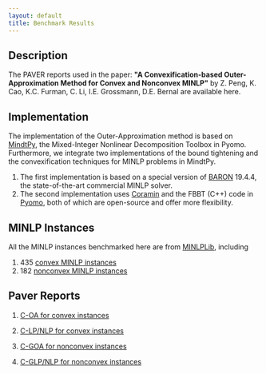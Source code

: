 ```yaml
---
layout: default
title: Benchmark Results
---
```


## Description

The PAVER reports used in the paper: **"A Convexification-based Outer-Approximation Method for Convex and Nonconvex MINLP"** by Z. Peng, K. Cao, K.C. Furman, C. Li, I.E. Grossmann, D.E. Bernal are available here.

## Implementation
The implementation of the Outer-Approximation method is based on [MindtPy](https://pyomo.readthedocs.io/en/stable/contributed_packages/mindtpy.html), the Mixed-Integer Nonlinear Decomposition Toolbox in Pyomo. Furthermore, we integrate two implementations of the bound tightening and the convexification techniques for MINLP problems in MindtPy. 
1. The first implementation is based on a special version of [BARON](https://www.minlp.com/baron-solver) 19.4.4, the state-of-the-art commercial MINLP solver.
2. The second implementation uses [Coramin](https://github.com/Coramin/Coramin) and the FBBT (C++) code in [Pyomo](https://github.com/Pyomo/pyomo), both of which are open-source and offer more flexibility.

## MINLP Instances

All the MINLP instances benchmarked here are from [MINLPLib](http://minlplib.org), including

1. 435 [convex MINLP instances](https://github.com/SECQUOIA/Convexification-based-OA-Benchmark/minlp_instances/convex_instances.txt)
2. 182 [nonconvex MINLP instances](https://github.com/SECQUOIA/Convexification-based-OA-Benchmark/minlp_instances/nonconvex_instances.txt)

## Paver Reports

1. [C-OA for convex instances](https://SECQUOIA.github.io/Convexification-based-OA-Benchmark/paver_results/convex/multitree)

2. [C-LP/NLP for convex instances](https://SECQUOIA.github.io/Convexification-based-OA-Benchmark/paver_results/convex/singletree)

3. [C-GOA for nonconvex instances](https://SECQUOIA.github.io/Convexification-based-OA-Benchmark/paver_results/nonconvex/multitree)

4. [C-GLP/NLP for nonconvex instances](https://SECQUOIA.github.io/Convexification-based-OA-Benchmark/paver_results/nonconvex/singletree)
